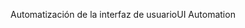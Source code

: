 <span data-ttu-id="550b1-101">Automatización de la interfaz de usuario</span><span class="sxs-lookup"><span data-stu-id="550b1-101">UI Automation</span></span>